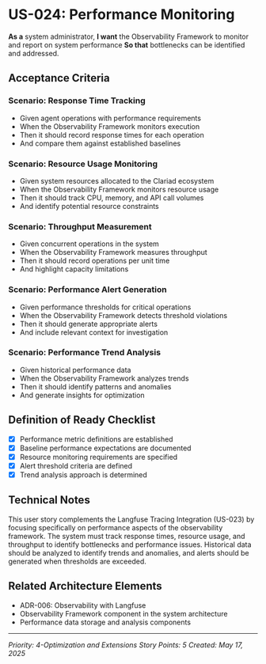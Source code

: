 # US-024: Performance Monitoring

**As a** system administrator,
**I want** the Observability Framework to monitor and report on system performance
**So that** bottlenecks can be identified and addressed.

## Acceptance Criteria

### Scenario: Response Time Tracking
- Given agent operations with performance requirements
- When the Observability Framework monitors execution
- Then it should record response times for each operation
- And compare them against established baselines

### Scenario: Resource Usage Monitoring
- Given system resources allocated to the Clariad ecosystem
- When the Observability Framework monitors resource usage
- Then it should track CPU, memory, and API call volumes
- And identify potential resource constraints

### Scenario: Throughput Measurement
- Given concurrent operations in the system
- When the Observability Framework measures throughput
- Then it should record operations per unit time
- And highlight capacity limitations

### Scenario: Performance Alert Generation
- Given performance thresholds for critical operations
- When the Observability Framework detects threshold violations
- Then it should generate appropriate alerts
- And include relevant context for investigation

### Scenario: Performance Trend Analysis
- Given historical performance data
- When the Observability Framework analyzes trends
- Then it should identify patterns and anomalies
- And generate insights for optimization

## Definition of Ready Checklist

- [x] Performance metric definitions are established
- [x] Baseline performance expectations are documented
- [x] Resource monitoring requirements are specified
- [x] Alert threshold criteria are defined
- [x] Trend analysis approach is determined

## Technical Notes

This user story complements the Langfuse Tracing Integration (US-023) by focusing specifically on performance aspects of the observability framework. The system must track response times, resource usage, and throughput to identify bottlenecks and performance issues. Historical data should be analyzed to identify trends and anomalies, and alerts should be generated when thresholds are exceeded.

## Related Architecture Elements

- ADR-006: Observability with Langfuse
- Observability Framework component in the system architecture
- Performance data storage and analysis components

---

*Priority: 4-Optimization and Extensions*
*Story Points: 5*
*Created: May 17, 2025*
